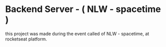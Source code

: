 # Backend Server - ( NLW - spacetime )

this project was made during the event called of NLW - spacetime, at rocketseat platform.